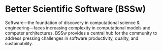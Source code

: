 # Better Scientific Software (BSSw)

Software—the foundation of discovery in computational science & engineering—faces increasing complexity in computational models and computer architectures. BSSw provides a central hub for the community to address pressing challenges in software productivity, quality, and sustainability.



<!---
Slide1 L: blog_posts/performance-portability-and-the-exascale-computing-project
Slide1 R: images/raw/master/Blog_1220_PerfPorta.png
Slide2 L: items/the-apollo-guidance-computer-in-depth
Slide2 R: items/coded-bias-a-film-highlighting-issues-of-bias-in-ai-software 
Slide3 L: events/panel-year-in-review-what-have-we-learned-so-far
Slide3 R: events/webinar-extreme-scale-scientific-software-stack-e4s
Slide4 L: blog_posts/give-thanks
Slide4 R: images/raw/master/Blog_1119_seasonal.png
Slide5 L: items/tips-for-producing-online-panel-discussions
Slide5 R: images/raw/master/Resource_1120_RemotePanel.png
--->

<!---
Caution: Blank line after first comment mark (or before last comment mark) causes build failure.

LCM: Saving for use again later

Slide1 L: blog_posts/performance-portability-and-the-exascale-computing-project
Slide1 R: images/raw/master/Blog_1220_PerfPorta.png

--->

<!---
[Site Overview](SiteOverview.md)

[Communities Overview](CommunitiesOverview.md)

[Intro to CSE](IntroToCse.md)

[Intro to HPC](IntroToHpc.md)

--->
